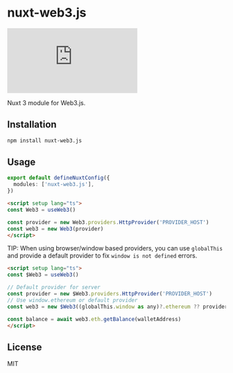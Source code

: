 # nuxt-web3.js

[![Version](https://img.shields.io/npm/v/nuxt-web3.js?style=flat&colorA=000000&colorB=000000)](https://www.npmjs.com/package/nuxt-web3.js)

Nuxt 3 module for Web3.js.

## Installation

```bash
npm install nuxt-web3.js
```

## Usage

```ts
export default defineNuxtConfig({
  modules: ['nuxt-web3.js'],
})
```

```html
<script setup lang="ts">
const Web3 = useWeb3()

const provider = new Web3.providers.HttpProvider('PROVIDER_HOST')
const web3 = new Web3(provider)
</script>
```

TIP: When using browser/window based providers, you can use `globalThis` and provide a default provider to fix `window is not defined` errors.

```html
<script setup lang="ts">
const $Web3 = useWeb3()

// Default provider for server
const provider = new $Web3.providers.HttpProvider('PROVIDER_HOST')
// Use window.ethereum or default provider
const web3 = new $Web3((globalThis.window as any)?.ethereum ?? provider)

const balance = await web3.eth.getBalance(walletAddress)
</script>
```

## License

MIT
